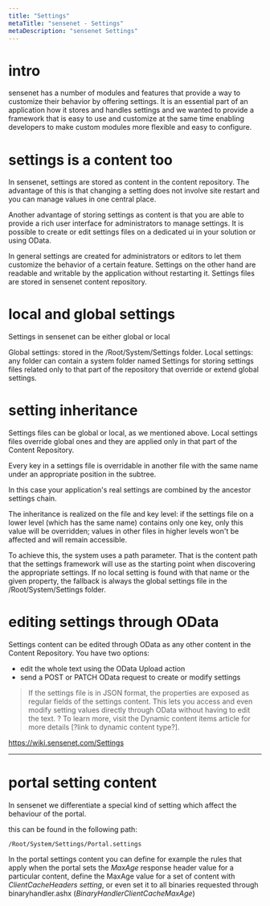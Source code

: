 ```yaml
---
title: "Settings"
metaTitle: "sensenet - Settings"
metaDescription: "sensenet Settings"
---
```


# intro

sensenet has a number of modules and features that provide a way to customize their behavior by offering settings. It is an essential part of an application how it stores and handles settings and we wanted to provide a framework that is easy to use and customize at the same time enabling developers to make custom modules more flexible and easy to configure.

# settings is a content too

In sensenet, settings are stored as content in the content repository. The advantage of this is that changing a setting does not involve site restart and you can manage values in one central place.

Another advantage of storing settings as content is that you are able to provide a rich user interface for administrators to manage settings. It is possible to create or edit settings files on a dedicated ui in your solution or using OData.

In general settings are created for administrators or editors to let them customize the behavior of a certain feature.
Settings on the other hand are readable and writable by the application without restarting it. Settings files are stored in sensenet content repository.

# local and global settings

Settings in sensenet can be either global or local

Global settings: stored in the /Root/System/Settings folder.
Local settings: any folder can contain a system folder named Settings for storing settings files related only to that part of the repository that override or extend global settings.


# setting inheritance

Settings files can be global or local, as we mentioned above. Local settings files override global ones and they are applied only in that part of the Content Repository.

Every key in a settings file is overridable in another file with the same name under an appropriate position in the subtree.

In this case your application's real settings are combined by the ancestor settings chain. 

The inheritance is realized on the file and key level: if the settings file on a lower level (which has the same name) contains only one key, only this value will be overridden; values in other files in higher levels won't be affected and will remain accessible.

To achieve this, the system uses a path parameter. That is the content path that the settings framework will use as the starting point when discovering the appropriate settings. If no local setting is found with that name or the given property, the fallback is always the global settings file in the /Root/System/Settings folder.

# editing settings through OData

Settings content can be edited through OData as any other content in the Content Repository. You have two options:

- edit the whole text using the OData Upload action
- send a POST or PATCH OData request to create or modify settings

> If the settings file is in JSON format, the properties are exposed as regular fields of the settings content. This lets you access and even modify setting values directly through OData without having to edit the text. 
? To learn more, visit the Dynamic content items article for more details [?link to dynamic content type?].

https://wiki.sensenet.com/Settings

------

# portal setting content

In sensenet we differentiate a special kind of setting which affect the behaviour of the portal.

this can be found in the following path:
```
/Root/System/Settings/Portal.settings
```

In the portal settings content you can define for example the rules that apply when the portal sets the _MaxAge_ response header value for a particular content, define the MaxAge value for a set of content with _ClientCacheHeaders setting_, or even set it to all binaries requested through binaryhandler.ashx (_BinaryHandlerClientCacheMaxAge_)



